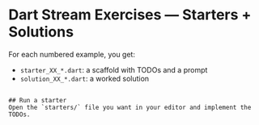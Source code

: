 # Dart Stream Exercises — Starters + Solutions

For each numbered example, you get:
- `starter_XX_*.dart`: a scaffold with TODOs and a prompt
- `solution_XX_*.dart`: a worked solution
```

## Run a starter
Open the `starters/` file you want in your editor and implement the TODOs.


